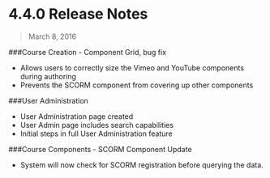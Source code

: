 4.4.0 Release Notes
====================

>March 8, 2016

###Course Creation - Component Grid, bug fix

* Allows users to correctly size the Vimeo and YouTube components during authoring
* Prevents the SCORM component from covering up other components

###User Administration

* User Administration page created
* User Admin page includes search capabilities
* Initial steps in full User Administration feature

###Course Components - SCORM Component Update

* System will now check for SCORM registration before querying the data. 
